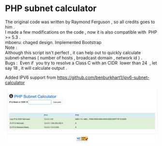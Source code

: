 <html>
<head>
<meta content="text/html; charset=ISO-8859-1"
http-equiv="content-type">
<title></title>
</head>
<body>
<h1 style="font-weight: bold;">PHP subnet calculator</h1>
The original code was written by Raymond Ferguson , so all credits goes
to him .<br>
I made a few modifications on the code , now it is also compatible
with&nbsp; PHP &gt;= 5.3 .<br>
mboeru: chaged design. Implemented Bootstrap
<br>
Note :<br>
Although this script isn't perfect , it can help out to quickly
calculate subnet-shemas ( number of hosts , broadcast domain , network
id ) .<br>
Bugs :&nbsp; Even if&nbsp; you try to resolve a Class C with an
CIDR&nbsp; lower than 24&nbsp; , let say 18 , it will calculate output .<br>

Added IPV6 support from https://github.com/benburkhart1/ipv6-subnet-calculator
<br>
</body>
</html>

![screen](screenshot.png)
